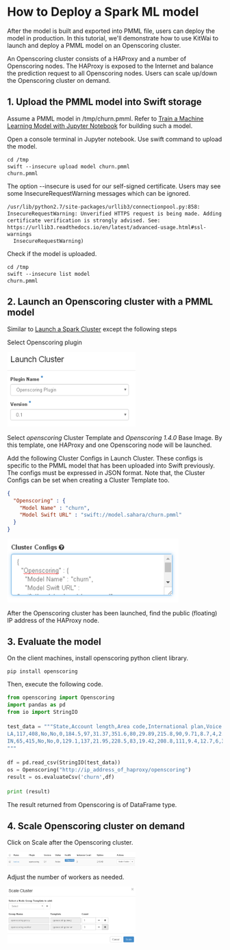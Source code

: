 # How to Deploy a Spark ML model

After the model is built and exported into PMML file, users can deploy the model in production. In this tutorial, we'll demonstrate how to use KitWai to launch and deploy a PMML model on an Openscoring cluster.

An Openscoring cluster consists of a HAProxy and a number of Openscoring nodes. The HAProxy is exposed to the Internet and balance the prediction request to all Openscoring nodes. Users can scale up/down the Openscoring cluster on demand.

## 1. Upload the PMML model into Swift storage
Assume a PMML model in /tmp/churn.pmml. Refer to [Train a Machine Learning Model with Jupyter Notebook](/jupyter/jupyter.html) for building such a model.

Open a console terminal in Jupyter notebook. Use swift command to upload the model.

```shell
cd /tmp
swift --insecure upload model churn.pmml
churn.pmml
```

The option --insecure is used for our self-signed certificate. Users may see some InsecureRequestWarning messages which can be ignored.

```
/usr/lib/python2.7/site-packages/urllib3/connectionpool.py:858: InsecureRequestWarning: Unverified HTTPS request is being made. Adding certificate verification is strongly advised. See: https://urllib3.readthedocs.io/en/latest/advanced-usage.html#ssl-warnings
  InsecureRequestWarning)
```

Check if the model is uploaded.

```shell
cd /tmp
swift --insecure list model
churn.pmml
```

## 2. Launch an Openscoring cluster with a PMML model

Similar to [Launch a Spark Cluster](/launchcluster/launchcluster.html) except the following steps

Select Openscoring plugin

   <img src="openscoring_plugin.png" width="300">

Select _openscoring_ Cluster Template and _Openscoring 1.4.0_ Base Image. By this template, one HAProxy and one Openscoring node will be launched.

Add the following Cluster Configs in Launch Cluster. These configs is specific to the PMML model that has been uploaded into Swift previously. The configs must be expressed in JSON format. Note that, the Cluster Configs can be set when creating a Cluster Template too.

```json
{
  "Openscoring" : {
    "Model Name" : "churn",
    "Model Swift URL" : "swift://model.sahara/churn.pmml"
  }
}
```

   <img src="openscoring_configs.png" width="400">


After the Openscoring cluster has been launched, find the public (floating) IP address of the HAProxy node.

## 3. Evaluate the model

On the client machines, install openscoring python client library.

```shell
pip install openscoring
```

Then, execute the following code.

```python
from openscoring import Openscoring
import pandas as pd
from io import StringIO

test_data = """State,Account length,Area code,International plan,Voice mail plan,Number vmail messages,Total day minutes,Total day calls,Total day charge,Total eve minutes,Total eve calls,Total eve charge,Total night minutes,Total night calls,Total night charge,Total intl minutes,Total intl calls,Total intl charge,Customer service calls,Churn
LA,117,408,No,No,0,184.5,97,31.37,351.6,80,29.89,215.8,90,9.71,8.7,4,2.35,1,False
IN,65,415,No,No,0,129.1,137,21.95,228.5,83,19.42,208.8,111,9.4,12.7,6,3.43,4,True
"""

df = pd.read_csv(StringIO(test_data))
os = Openscoring("http://ip_address_of_haproxy/openscoring")
result = os.evaluateCsv('churn',df)

print (result)
```

The result returned from Openscoring is of DataFrame type.

## 4. Scale Openscoring cluster on demand

Click on Scale after the Openscoring cluster.

   <img src="openscoring_scale.png" width="300">

Adjust the number of workers as needed.

   <img src="openscoring_add_workers.png" width="300">
